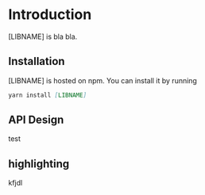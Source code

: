 # Introduction

[LIBNAME] is bla bla.

## Installation

[LIBNAME] is hosted on npm. You can install it by running

```md
yarn install [LIBNAME]
```

## API Design

test

## highlighting
kfjdl